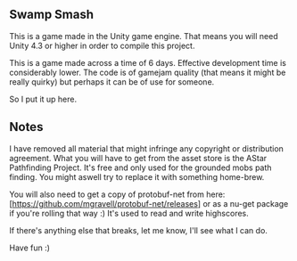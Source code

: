 ## Swamp Smash

This is a game made in the Unity game engine. That means you will need Unity 4.3 or higher in order to compile this project.

This is a game made across a time of 6 days. Effective development time is considerably lower.
The code is of gamejam quality (that means it might be really quirky) but perhaps it can be of use for someone.

So I put it up here.

## Notes
I have removed all material that might infringe any copyright or distribution agreement.
What you will have to get from the asset store is the AStar Pathfinding Project.
It's free and only used for the grounded mobs path finding.
You might aswell try to replace it with something home-brew.

You will also need to get a copy of protobuf-net from here: [https://github.com/mgravell/protobuf-net/releases]
or as a nu-get package if you're rolling that way :)
It's used to read and write highscores.

If there's anything else that breaks, let me know, I'll see what I can do.


Have fun :)
